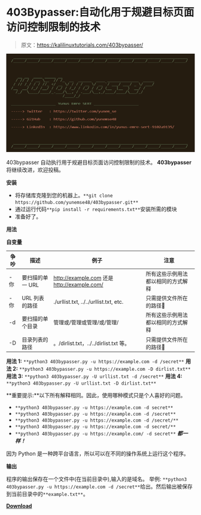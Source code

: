 # 403Bypasser:自动化用于规避目标页面访问控制限制的技术

> 原文：<https://kalilinuxtutorials.com/403bypasser/>

[![](img//90ee8afe4ff5aa589eb963da23c19bbd.png)](https://1.bp.blogspot.com/-Sw_UZuT5wjQ/YTGu6_TK8rI/AAAAAAAAKqI/JDTl-Ap8YlsVIh8s13Nb_Gco9zq_RZQzACLcBGAsYHQ/s728/403bypasser_3_banner_v2-758854%2B%25281%2529.png)

403bypasser 自动执行用于规避目标页面访问控制限制的技术。 **403bypasser** 将继续改进，欢迎投稿。

**安装**

*   将存储库克隆到您的机器上。`**git clone https://github.com/yunemse48/403bypasser.git**`
*   通过运行代码`**pip install -r requirements.txt**`安装所需的模块
*   准备好了。

**用法**

**自变量**

| 争吵 | 描述 | 例子 | 注意 |
| --- | --- | --- | --- |
| -你 | 要扫描的单一 URL | http://example.com 还是 http://example.com/ | 所有这些示例用法都以相同的方式解释 |
| -你 | URL 列表的路径 | ./urllist.txt, ../../urllist.txt, etc. | 只需提供文件所在的路径🙂 |
| -d | 要扫描的单个目录 | 管理或/管理或管理/或/管理/ | 所有这些示例用法都以相同的方式解释 |
| -D | 目录列表的路径 | 。/dirlist.txt，../../dirlist.txt 等。 | 只需提供文件所在的路径🙂 |

**用法 1:** `**python3 403bypasser.py -u https://example.com -d /secret**`
**用法 2:** `**python3 403bypasser.py -u https://example.com -D dirlist.txt**`
**用法 3:** `**python3 403bypasser.py -U urllist.txt -d /secret**`
**用法 4:** `**python3 403bypasser.py -U urllist.txt -D dirlist.txt**`

**重要提示:**以下所有解释相同。因此，使用哪种模式只是个人喜好的问题。

*   `**python3 403bypasser.py -u https://example.com -d secret**`
*   `**python3 403bypasser.py -u https://example.com -d /secret**`
*   `**python3 403bypasser.py -u https://example.com -d /secret/**`
*   `**python3 403bypasser.py -u https://example.com -d secret/**`
*   `**python3 403bypasser.py -u https://example.com/ -d secret**`
    ***都一样！***

因为 Python 是一种跨平台语言，所以可以在不同的操作系统上运行这个程序。

**输出**

程序的输出保存在一个文件中(在当前目录中),输入的是域名。
举例:
`**python3 403bypasser.py -u https://example.com -d /secret**`给出。然后输出被保存到当前目录中的`**example.txt**`。

[**Download**](https://github.com/yunemse48/403bypasser)